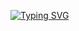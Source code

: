 [![Typing SVG](https://readme-typing-svg.demolab.com/?lines=tes;Second+line+of+text)](https://git.io/typing-svg)
